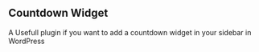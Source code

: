 <h2>Countdown Widget</h2>
A Usefull plugin if you want to add a countdown widget in your sidebar in WordPress
